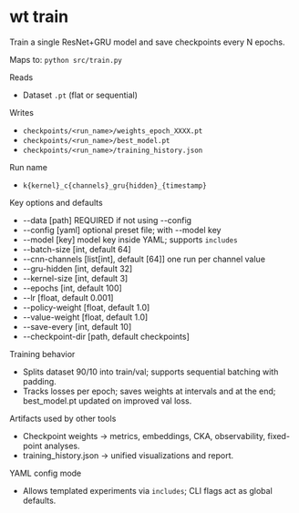 # wt train

Train a single ResNet+GRU model and save checkpoints every N epochs.

Maps to: `python src/train.py`

Reads
- Dataset `.pt` (flat or sequential)

Writes
- `checkpoints/<run_name>/weights_epoch_XXXX.pt`
- `checkpoints/<run_name>/best_model.pt`
- `checkpoints/<run_name>/training_history.json`

Run name
- `k{kernel}_c{channels}_gru{hidden}_{timestamp}`

Key options and defaults
- --data [path] REQUIRED if not using --config
- --config [yaml] optional preset file; with --model key
- --model [key] model key inside YAML; supports `includes`
- --batch-size [int, default 64]
- --cnn-channels [list[int], default [64]] one run per channel value
- --gru-hidden [int, default 32]
- --kernel-size [int, default 3]
- --epochs [int, default 100]
- --lr [float, default 0.001]
- --policy-weight [float, default 1.0]
- --value-weight [float, default 1.0]
- --save-every [int, default 10]
- --checkpoint-dir [path, default checkpoints]

Training behavior
- Splits dataset 90/10 into train/val; supports sequential batching with padding.
- Tracks losses per epoch; saves weights at intervals and at the end; best_model.pt updated on improved val loss.

Artifacts used by other tools
- Checkpoint weights → metrics, embeddings, CKA, observability, fixed-point analyses.
- training_history.json → unified visualizations and report.

YAML config mode
- Allows templated experiments via `includes`; CLI flags act as global defaults.

